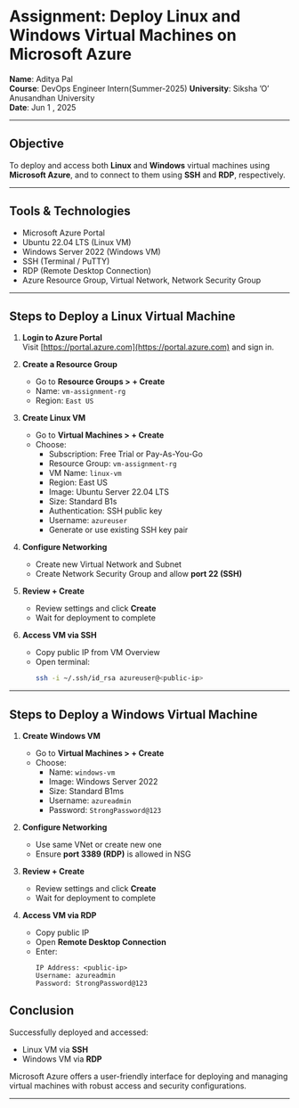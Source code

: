 # Assignment: Deploy Linux and Windows Virtual Machines on Microsoft Azure

**Name**: Aditya Pal  
**Course**: DevOps Engineer Intern(Summer-2025)
**University**: Siksha ’O’ Anusandhan University  
**Date**: Jun 1 , 2025

---

## Objective

To deploy and access both **Linux** and **Windows** virtual machines using **Microsoft Azure**, and to connect to them using **SSH** and **RDP**, respectively.

---

## Tools & Technologies

- Microsoft Azure Portal
- Ubuntu 22.04 LTS (Linux VM)
- Windows Server 2022 (Windows VM)
- SSH (Terminal / PuTTY)
- RDP (Remote Desktop Connection)
- Azure Resource Group, Virtual Network, Network Security Group

---

## Steps to Deploy a **Linux Virtual Machine**

1. **Login to Azure Portal**  
   Visit [https://portal.azure.com](https://portal.azure.com) and sign in.

2. **Create a Resource Group**  
   - Go to **Resource Groups > + Create**  
   - Name: `vm-assignment-rg`  
   - Region: `East US`

3. **Create Linux VM**
   - Go to **Virtual Machines > + Create**
   - Choose:
     - Subscription: Free Trial or Pay-As-You-Go
     - Resource Group: `vm-assignment-rg`
     - VM Name: `linux-vm`
     - Region: East US
     - Image: Ubuntu Server 22.04 LTS
     - Size: Standard B1s
     - Authentication: SSH public key
     - Username: `azureuser`
     - Generate or use existing SSH key pair

4. **Configure Networking**
   - Create new Virtual Network and Subnet
   - Create Network Security Group and allow **port 22 (SSH)**

5. **Review + Create**
   - Review settings and click **Create**
   - Wait for deployment to complete

6. **Access VM via SSH**
   - Copy public IP from VM Overview
   - Open terminal:
     ```bash
     ssh -i ~/.ssh/id_rsa azureuser@<public-ip>
     ```

---

## Steps to Deploy a **Windows Virtual Machine**

1. **Create Windows VM**
   - Go to **Virtual Machines > + Create**
   - Choose:
     - Name: `windows-vm`
     - Image: Windows Server 2022
     - Size: Standard B1ms
     - Username: `azureadmin`
     - Password: `StrongPassword@123`

2. **Configure Networking**
   - Use same VNet or create new one
   - Ensure **port 3389 (RDP)** is allowed in NSG

3. **Review + Create**
   - Review settings and click **Create**
   - Wait for deployment to complete

4. **Access VM via RDP**
   - Copy public IP
   - Open **Remote Desktop Connection**
   - Enter:
     ```
     IP Address: <public-ip>
     Username: azureadmin
     Password: StrongPassword@123
     ```


## Conclusion

Successfully deployed and accessed:
- Linux VM via **SSH**
- Windows VM via **RDP**

Microsoft Azure offers a user-friendly interface for deploying and managing virtual machines with robust access and security configurations.

---
